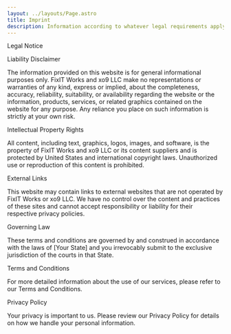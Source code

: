 ```yaml
---
layout: ../layouts/Page.astro
title: Imprint
description: Information according to whatever legal requirements apply.
---
```


Legal Notice

Liability Disclaimer

The information provided on this website is for general informational purposes only. FixIT Works and xo9 LLC make no representations or warranties of any kind, express or implied, about the completeness, accuracy, reliability, suitability, or availability regarding the website or the information, products, services, or related graphics contained on the website for any purpose. Any reliance you place on such information is strictly at your own risk.

Intellectual Property Rights

All content, including text, graphics, logos, images, and software, is the property of FixIT Works and xo9 LLC or its content suppliers and is protected by United States and international copyright laws. Unauthorized use or reproduction of this content is prohibited.

External Links

This website may contain links to external websites that are not operated by FixIT Works or xo9 LLC. We have no control over the content and practices of these sites and cannot accept responsibility or liability for their respective privacy policies.

Governing Law

These terms and conditions are governed by and construed in accordance with the laws of [Your State] and you irrevocably submit to the exclusive jurisdiction of the courts in that State.

Terms and Conditions

For more detailed information about the use of our services, please refer to our Terms and Conditions.

Privacy Policy

Your privacy is important to us. Please review our Privacy Policy for details on how we handle your personal information.

